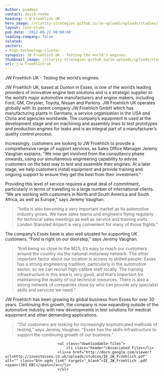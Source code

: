 ```yaml
---
Author: pxadmin
contact: david-rooke
heading: J W Froehlich UK
hero_image: //clarity-strategies.github.io/ie-uploads/uploads/studies/JW_Banner.jpg
layout: case-study
pub_date: '2012-08-22 00:00:00'
leading-company: false
related:
sectors:
- high-technology-cluster
synopsis: JW Froehlich UK - Testing the world’s engines.
thumbnail_image: //clarity-strategies.github.io/ie-uploads/uploads/studies/JW_Tile.jpg
url: j-w-froehlich-uk
---
```

                
<p>
	JW Froehlich UK - Testing the world’s engines.</p>
<p>
	JW Froehlich UK, based at Dunton in Essex, is one of the world’s leading providers of innovative engine test solutions and is a strategic supplier to the world’s major automotive manufacturers and engine makers, including Ford, GM, Chrysler, Toyota, Nissan and Perkins. JW Froehlich UK operates globally with its parent company JW Froehlich GmbH which has manufacturing plants in Germany, a service organisation in the USA and China and agencies worldwide. The company’s equipment is used at the development stage and on machining and assembly lines to test prototypes and production engines for leaks and is an integral part of a manufacturer’s quality control process.</p>
<p>
	Increasingly, customers are looking to JW Froehlich to provide a comprehensive range of support services, as Sales Office Manager Jeremy Vaughan explains, “We now get involved from the consultancy phase onwards, using our simultaneous engineering capability to advise customers on the best way to test and assemble their engines. At a later stage, we help customers install equipment and provide training and ongoing support to ensure they get the best from their investment.”</p>
<p>
	Providing this level of service requires a great deal of commitment, particularly in terms of travelling to a large number of international clients. “We are working with customers in North and South America and South Africa, as well as Europe,” says Jeremy Vaughan.</p>
<blockquote>
	<p>
		“India is also becoming a very important market as its automotive industry grows. We have sales teams and engineers flying regularly for technical sales meetings as well as service and training visits. London Stansted Airport is very convenient for many of those flights.”</p>
</blockquote>
<p>
	The company’s Essex base is also well situated for supporting UK customers. “Ford is right on our doorstep,” says Jeremy Vaughan.</p>
<blockquote>
	<p>
		“And being so close to the M25, it’s easy to reach our customers around the country via the national motorway network. The other important factor about our location is access to skilled people. Essex has a strong engineering tradition, particularly in the automotive sector, so we can recruit high-calibre staff locally. The training infrastructure in this area is very good, and that’s important for maintaining the quality of our technical resources. There is also a strong network of companies close by who can provide any specialist skills and services we need.”</p>
</blockquote>
<p>
	JW Froehlich has been growing its global business from Essex for over 30 years. Continuing this growth, the company is now expanding outside of the automotive industry with new developments in test solutions for medical equipment and other demanding applications.</p>
<blockquote>
	<p>
		“Our customers are looking for increasingly sophisticated methods of testing,” says Jeremy Vaughan. “Essex has the skills infrastructure to support the continuing growth of our business.”</p>
</blockquote>
   
                    
                    
                        	<ul class="downloadable-files">                        
                            	<li class="header">Associated Files</li>
                            <li><a href="http://docs.google.com/viewer?url=http://investessex.co.uk/uploads/studies/IE_JW_Froehlich.pdf" alt="" class="btn ugdv_link" target="_blank">IE_JW_Froehlich .pdf <span>(303 KB)</span></a></li>
                            </ul>

